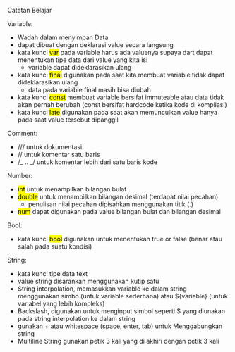 Catatan Belajar

Variable:

- Wadah dalam menyimpan Data
- dapat dibuat dengan deklarasi value secara langsung
- kata kunci <mark>var</mark> pada variable harus ada valuenya supaya dart dapat menentukan tipe data dari value yang kita isi
  - variable dapat dideklarasikan ulang
- kata kunci <mark>final</mark> digunakan pada saat kita membuat variable tidak dapat dideklarasikan ulang
  - data pada variable final masih bisa diubah
- kata kunci <mark>const</mark> membuat variable bersifat immuteable atau data tidak akan pernah berubah (const bersifat hardcode ketika kode di kompilasi)
- kata kunci <mark>late</mark> digunakan pada saat akan memunculkan value hanya pada saat value tersebut dipanggil

Comment:

- /// untuk dokumentasi
- // untuk komentar satu baris
- /_ .. _/ untuk komentar lebih dari satu baris kode

Number:

- <mark>int</mark> untuk menampilkan bilangan bulat
- <mark>double</mark> untuk menampilkan bilangan desimal (terdapat nilai pecahan)
  - penulisan nilai pecahan dipisahkan menggunakan titik (.)
- <mark>num</mark> dapat digunakan pada value bilangan bulat dan bilangan desimal

Bool:

- kata kunci <mark>bool</mark> digunakan untuk menentukan true or false (benar atau salah pada suatu kondisi)

String:

- kata kunci tipe data text
- value string disarankan menggunakan kutip satu
- String interpolation, memasukkan variable ke dalam string menggunakan simbo (untuk variable sederhana) atau ${variable} (untuk variabel yang lebih kompleks)
- Backslash, digunakan untuk menginput simbol seperti $ yang diunakan pada string interpolation ke dalam string
- gunakan + atau whitespace (space, enter, tab) untuk Menggabungkan string
- Multiline String gunakan petik 3 kali yang di akhiri dengan petik 3 kali
